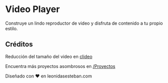 
# Video Player
Construye un lindo reproductor de video y disfruta de contenido a tu propio estilo.



## Créditos

Reducción del tamaño del video en [clideo](https://clideo.com/es/compress-video)

Encuentra más proyectos asombrosos en [/Proyectos](https://leonidasesteban.com/proyectos)

Diseñado con ♥️ en leonidasesteban.com